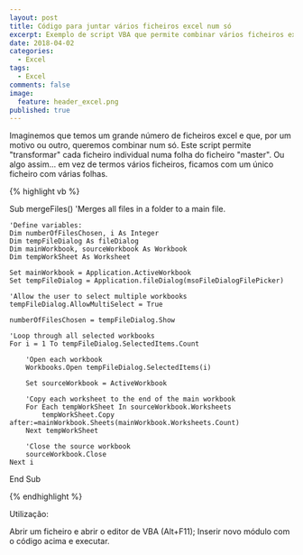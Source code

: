 ```yaml
---
layout: post
title: Código para juntar vários ficheiros excel num só
excerpt: Exemplo de script VBA que permite combinar vários ficheiros excel num único
date: 2018-04-02
categories:
  - Excel
tags:
  - Excel
comments: false
image:
  feature: header_excel.png
published: true
---
```

Imaginemos que temos um grande número de ficheiros excel e que, por um motivo ou outro, queremos combinar num só. Este script permite "transformar" cada ficheiro individual numa folha do ficheiro "master". Ou algo assim... em vez de termos vários ficheiros, ficamos com um único ficheiro com várias folhas.

{% highlight vb %}

Sub mergeFiles()
    'Merges all files in a folder to a main file.
    
    'Define variables:
    Dim numberOfFilesChosen, i As Integer
    Dim tempFileDialog As fileDialog
    Dim mainWorkbook, sourceWorkbook As Workbook
    Dim tempWorkSheet As Worksheet
    
    Set mainWorkbook = Application.ActiveWorkbook
    Set tempFileDialog = Application.fileDialog(msoFileDialogFilePicker)
    
    'Allow the user to select multiple workbooks
    tempFileDialog.AllowMultiSelect = True
    
    numberOfFilesChosen = tempFileDialog.Show
    
    'Loop through all selected workbooks
    For i = 1 To tempFileDialog.SelectedItems.Count
        
        'Open each workbook
        Workbooks.Open tempFileDialog.SelectedItems(i)
        
        Set sourceWorkbook = ActiveWorkbook
        
        'Copy each worksheet to the end of the main workbook
        For Each tempWorkSheet In sourceWorkbook.Worksheets
            tempWorkSheet.Copy after:=mainWorkbook.Sheets(mainWorkbook.Worksheets.Count)
        Next tempWorkSheet
        
        'Close the source workbook
        sourceWorkbook.Close
    Next i
    
End Sub

{% endhighlight %}

Utilização:

Abrir um ficheiro e abrir o editor de VBA (Alt+F11); Inserir novo módulo com o código acima e executar.
